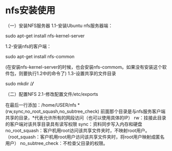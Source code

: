 # nfs安装使用
（一）安装NFS服务器
1.1-安装Ubuntu nfs服务器端：

sudo apt-get install nfs-kernel-server

1.2-安装nfs的客户端：

sudo apt-get install nfs-common​

(在安装nfs-kernel-server的时候，也会安装nfs-commom。如果没有安装这个软件包，则要执行1.2中的命令了)
1.3-设置共享的文件目录

sudo mkdir /***/***

（二）配置NFS
2.1-修改配置文件/etc/exports

在最后一行添加：/home/USER/nfs *(rw,sync,no_root_squash,no_subtree_check)
前面那个目录是与nfs服务客户端共享的目录，*代表允许所有的网段访问（也可以使用具体的IP）
rw：挂接此目录的客户端对该共享目录具有读写权限
sync：资料同步写入内存和硬盘
no_root_squash：客户机用root访问该共享文件夹时，不映射root用户。（root_squash：客户机用root用户访问该共享文件夹时，将root用户映射成匿名用户）
no_subtree_check：不检查父目录的权限。